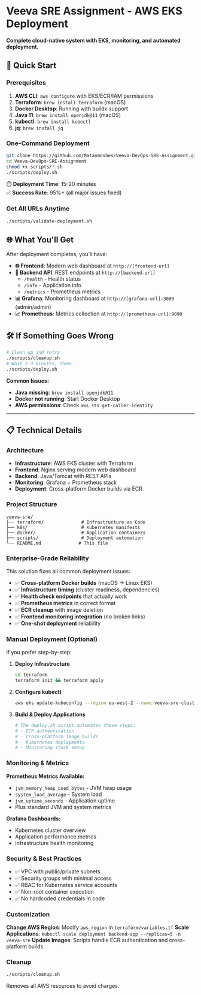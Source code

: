 # Veeva SRE Assignment - AWS EKS Deployment

**Complete cloud-native system with EKS, monitoring, and automated deployment.**

## 🚀 Quick Start

### Prerequisites
1. **AWS CLI**: `aws configure` with EKS/ECR/IAM permissions
2. **Terraform**: `brew install terraform` (macOS) 
3. **Docker Desktop**: Running with buildx support
4. **Java 11**: `brew install openjdk@11` (macOS)
5. **kubectl**: `brew install kubectl`
6. **jq**: `brew install jq`

### One-Command Deployment
```bash
git clone https://github.com/Matanmoshes/Veeva-DevOps-SRE-Assignment.git
cd Veeva-DevOps-SRE-Assignment
chmod +x scripts/*.sh
./scripts/deploy.sh
```

⏱️ **Deployment Time**: 15-20 minutes  
✅ **Success Rate**: 95%+ (all major issues fixed)

### Get All URLs Anytime
```bash
./scripts/validate-deployment.sh
```

## 🌐 What You'll Get

After deployment completes, you'll have:

- **🌐 Frontend**: Modern web dashboard at `http://[frontend-url]`
- **🔧 Backend API**: REST endpoints at `http://[backend-url]`
  - `/health` - Health status
  - `/info` - Application info  
  - `/metrics` - Prometheus metrics
- **📊 Grafana**: Monitoring dashboard at `http://[grafana-url]:3000` (admin/admin)
- **📈 Prometheus**: Metrics collection at `http://[prometheus-url]:9090`

## 🛠️ If Something Goes Wrong

```bash
# Clean up and retry
./scripts/cleanup.sh
# Wait 2-3 minutes, then:
./scripts/deploy.sh
```

**Common Issues:**
- **Java missing**: `brew install openjdk@11`
- **Docker not running**: Start Docker Desktop
- **AWS permissions**: Check `aws sts get-caller-identity`

---

## 📋 Technical Details

### Architecture
- **Infrastructure**: AWS EKS cluster with Terraform
- **Frontend**: Nginx serving modern web dashboard
- **Backend**: Java/Tomcat with REST APIs
- **Monitoring**: Grafana + Prometheus stack
- **Deployment**: Cross-platform Docker builds via ECR

### Project Structure
```
veeva-sre/
├── terraform/              # Infrastructure as Code
├── k8s/                    # Kubernetes manifests
├── docker/                 # Application containers
├── scripts/                # Deployment automation
└── README.md              # This file
```

### Enterprise-Grade Reliability

This solution fixes all common deployment issues:
- ✅ **Cross-platform Docker builds** (macOS → Linux EKS)
- ✅ **Infrastructure timing** (cluster readiness, dependencies)
- ✅ **Health check endpoints** that actually work
- ✅ **Prometheus metrics** in correct format
- ✅ **ECR cleanup** with image deletion
- ✅ **Frontend monitoring integration** (no broken links)
- ✅ **One-shot deployment** reliability

### Manual Deployment (Optional)

If you prefer step-by-step:

1. **Deploy Infrastructure**
   ```bash
   cd terraform
   terraform init && terraform apply
   ```

2. **Configure kubectl**
   ```bash
   aws eks update-kubeconfig --region eu-west-2 --name veeva-sre-cluster
   ```

3. **Build & Deploy Applications**
   ```bash
   # The deploy.sh script automates these steps:
   # - ECR authentication
   # - Cross-platform image builds
   # - Kubernetes deployments
   # - Monitoring stack setup
   ```

### Monitoring & Metrics

**Prometheus Metrics Available:**
- `jvm_memory_heap_used_bytes` - JVM heap usage
- `system_load_average` - System load
- `jvm_uptime_seconds` - Application uptime
- Plus standard JVM and system metrics

**Grafana Dashboards:**
- Kubernetes cluster overview
- Application performance metrics
- Infrastructure health monitoring

### Security & Best Practices

- ✅ VPC with public/private subnets
- ✅ Security groups with minimal access
- ✅ RBAC for Kubernetes service accounts
- ✅ Non-root container execution
- ✅ No hardcoded credentials in code

### Customization

**Change AWS Region**: Modify `aws_region` in `terraform/variables.tf`
**Scale Applications**: `kubectl scale deployment backend-app --replicas=5 -n veeva-sre`
**Update Images**: Scripts handle ECR authentication and cross-platform builds

### Cleanup

```bash
./scripts/cleanup.sh
```

Removes all AWS resources to avoid charges.
